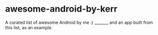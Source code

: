 # awesome-android-by-kerr
A curated list of awesome Android by me :) _______ and an app built from this list, as an example.
